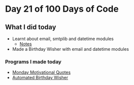 # Day 21 of 100 Days of Code

## What I did today

- Learnt about email, smtplib and datetime modules
  - [Notes](main.py)
- Made a Birthday Wisher with email and datetime modules

### Programs I made today

- [Monday Motivational Quotes](mondayMotivation/main.py)
- [Automated Birthday Wisher](birthdayEmail/main.py)
